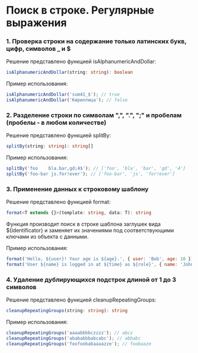 # Поиск в строке. Регулярные выражения

### 1. Проверка строки на содержание только латинских букв, цифр, символов \_ и $

Решение представлено функцией isAlphanumericAndDollar:

```ts
isAlphanumericAndDollar(string: string): boolean
```

Пример использования:

```js
isAlphanumericAndDollar('sum41_$'); // true
isAlphanumericAndDollar('Кириллица'); // false
```

### 2. Разделение строки по символам ",", ".", ";" и пробелам (пробелы - в любом количестве)

Решение представлено функцией splitBy:

```ts
splitBy(string: string): string[]
```

Пример использования:

```js
splitBy('foo    bla.bar,gd;4$'); // ['foo', 'bla', 'bar', 'gd', '4']
splitBy('foo-bar js.for!ever'); // ['foo-bar', 'js', 'for!ever']
```

### 3. Применение данных к строковому шаблону

Решение представлено функцией format:

```ts
format<T extends {}>(template: string, data: T): string
```

Функция производит поиск в строке шаблона заглушек вида ${identificator} и заменяет их значениями под соответствующими ключами из объекта с данными.

Пример использования:

```js
format('Hello, ${user}! Your age is ${age}.', { user: 'Bob', age: 10 }); // 'Hello, Bob! Your age is 10.'
format('User ${name} is logged in at ${time} as ${role}', { name: 'John', time: '23:01:56', role: 'admin' }); // 'User John is logged in at 23:01:56 as admin'
```

### 4. Удаление дублирующихся подстрок длиной от 1 до 3 символов

Решение представлено функцией cleanupRepeatingGroups:

```ts
cleanupRepeatingGroups(string: string): string
```

Пример использования:

```js
cleanupRepeatingGroups('aaaabbbbczzzz'); // abcz
cleanupRepeatingGroups('abababbbabcabc'); // abbabc
cleanupRepeatingGroups('foofoobabaaaazze'); // foobaaze
```
